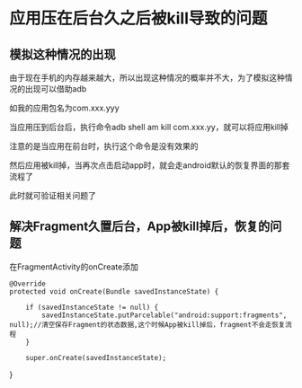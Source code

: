 # 应用压在后台久之后被kill导致的问题

## 模拟这种情况的出现

由于现在手机的内存越来越大，所以出现这种情况的概率并不大，为了模拟这种情况的出现可以借助adb

如我的应用包名为com.xxx.yyy

当应用压到后台后，执行命令adb shell am kill  com.xxx.yy，就可以将应用kill掉

注意的是当应用在前台时，执行这个命令是没有效果的

然后应用被kill掉，当再次点击启动app时，就会走android默认的恢复界面的那套流程了

此时就可验证相关问题了

## 解决Fragment久置后台，App被kill掉后，恢复的问题

在FragmentActivity的onCreate添加

    @Override
    protected void onCreate(Bundle savedInstanceState) {

        if (savedInstanceState != null) {
            savedInstanceState.putParcelable("android:support:fragments", null);//清空保存Fragment的状态数据,这个时候App被kill掉后，fragment不会走恢复流程
        }

        super.onCreate(savedInstanceState);
   }


